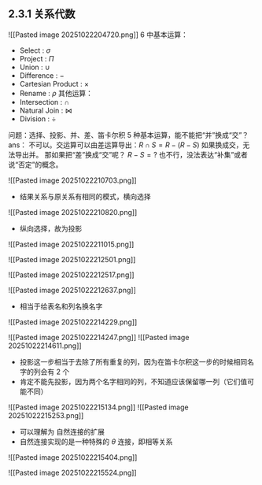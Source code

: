 ## 2.3.1 关系代数
![[Pasted image 20251022204720.png]]
6 中基本运算：
- Select : $\sigma$
- Project : $\Pi$
- Union : $\cup$
- Difference : $-$
- Cartesian Product : $\times$
- Rename : $\rho$
其他运算：
- Intersection : $\cap$
- Natural Join : $\bowtie$
- Division : $\div$

问题：选择、投影、并、差、笛卡尔积 5 种基本运算，能不能把“并”换成“交”？
ans：
不可以。交运算可以由差运算导出：$R \cap S = R - (R - S)$ 
如果换成交，无法导出并。
那如果把“差”换成“交”呢？
$R - S = ?$ 也不行，没法表达“补集”或者说“否定”的概念。

![[Pasted image 20251022210703.png]]
- 结果关系与原关系有相同的模式，横向选择

![[Pasted image 20251022210820.png]]
- 纵向选择，故为投影

![[Pasted image 20251022211015.png]]


![[Pasted image 20251022212501.png]]

![[Pasted image 20251022212517.png]]

![[Pasted image 20251022212637.png]]
- 相当于给表名和列名换名字

![[Pasted image 20251022214229.png]]

![[Pasted image 20251022214247.png]]
![[Pasted image 20251022214611.png]]
- 投影这一步相当于去除了所有重复的列，因为在笛卡尔积这一步的时候相同名字的列会有 2 个
- 肯定不能先投影，因为两个名字相同的列，不知道应该保留哪一列（它们值可能不同）

![[Pasted image 20251022215134.png]]
![[Pasted image 20251022215253.png]]
- 可以理解为 自然连接的扩展
- 自然连接实现的是一种特殊的 $\theta$ 连接，即相等关系

![[Pasted image 20251022215404.png]]

![[Pasted image 20251022215524.png]]
